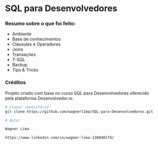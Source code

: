 # SQL para Desenvolvedores

### Resumo sobre o que foi feito:
- Ambiente
- Base de conhecimentos
- Cláusulas e Operadores
- Joins
- Transações
- T-SQL
- Backup
- Tips & Tricks

### Créditos
Projeto criado com base no curso SQL para Desenvolvedores oferecido pela plataforma Desenvolvedor.io.

```bash
# clonar repositório
git clone https://github.com/wagnerl1ma/SQL-para-Desenvolvedores.git

# Autor

Wagner Lima

https://www.linkedin.com/in/wagner-lima-138840174/
